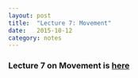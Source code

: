 ```yaml
---
layout: post
title:  "Lecture 7: Movement"
date:   2015-10-12
category: notes
---
```


### Lecture 7 on Movement is <a href="{{ site.baseurl }}/assets/lectures/07_movement">here</a>
